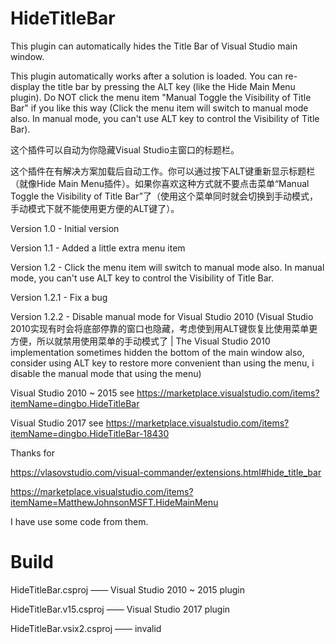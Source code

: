 # HideTitleBar


This plugin can automatically hides the Title Bar of Visual Studio main window.

This plugin automatically works after a solution is loaded. You can re-display the title bar by pressing the ALT key  (like the Hide Main Menu plugin). Do NOT click the menu item "Manual Toggle the Visibility of Title Bar" if you like this way (Click the menu item will switch to manual mode also. In manual mode, you can't use ALT key to control the Visibility of Title Bar).

 

这个插件可以自动为你隐藏Visual Studio主窗口的标题栏。

这个插件在有解决方案加载后自动工作。你可以通过按下ALT键重新显示标题栏（就像Hide Main Menu插件）。如果你喜欢这种方式就不要点击菜单“Manual Toggle the Visibility of Title Bar”了（使用这个菜单同时就会切换到手动模式，手动模式下就不能使用更方便的ALT键了）。

 

 

Version 1.0 - Initial version

Version 1.1 - Added a little extra menu item

Version 1.2 - Click the menu item will switch to manual mode also. In manual mode, you can't use ALT key to control the Visibility of Title Bar.

Version 1.2.1 - Fix a bug

Version 1.2.2 - Disable manual mode for Visual Studio 2010 (Visual Studio 2010实现有时会将底部停靠的窗口也隐藏，考虑使到用ALT键恢复比使用菜单更方便，所以就禁用使用菜单的手动模式了 | The Visual Studio 2010 implementation sometimes hidden the bottom of the main window also, consider using ALT key to restore more convenient than using the menu, i disable the manual mode that using the menu)

 

 

 
Visual Studio 2010 ~ 2015 see https://marketplace.visualstudio.com/items?itemName=dingbo.HideTitleBar

Visual Studio 2017 see https://marketplace.visualstudio.com/items?itemName=dingbo.HideTitleBar-18430

 

 

Thanks for

https://vlasovstudio.com/visual-commander/extensions.html#hide_title_bar

https://marketplace.visualstudio.com/items?itemName=MatthewJohnsonMSFT.HideMainMenu

I have use some code from them.


# Build

HideTitleBar.csproj —— Visual Studio 2010 ~ 2015 plugin

HideTitleBar.v15.csproj —— Visual Studio 2017 plugin

HideTitleBar.vsix2.csproj —— invalid

